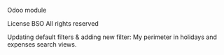 Odoo module

License BSO All rights reserved

Updating default filters & adding new filter: My perimeter in holidays and expenses search views. 






